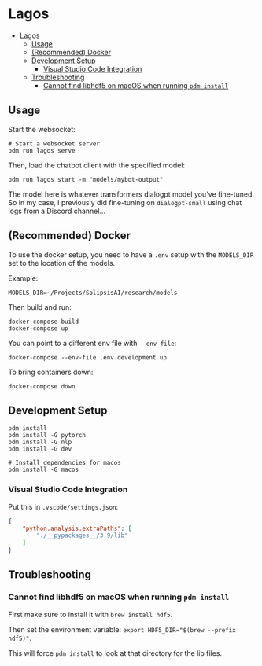 # Lagos

- [Lagos](#lagos)
  - [Usage](#usage)
  - [(Recommended) Docker](#recommended-docker)
  - [Development Setup](#development-setup)
    - [Visual Studio Code Integration](#visual-studio-code-integration)
  - [Troubleshooting](#troubleshooting)
    - [Cannot find libhdf5 on macOS when running `pdm install`](#cannot-find-libhdf5-on-macos-when-running-pdm-install)

## Usage

Start the websocket:

```
# Start a websocket server
pdm run lagos serve
```

Then, load the chatbot client with the specified model:

```
pdm run lagos start -m "models/mybot-output"
```

The model here is whatever transformers dialogpt model you've fine-tuned. So in my case, I previously did fine-tuning on `dialogpt-small` using chat logs from a Discord channel...

## (Recommended) Docker

To use the docker setup, you need to have a `.env` setup with the `MODELS_DIR` set to the location of the models.

Example:

```
MODELS_DIR=~/Projects/SolipsisAI/research/models
```

Then build and run:

```
docker-compose build
docker-compose up
```

You can point to a different env file with `--env-file`:

```
docker-compose --env-file .env.development up
```

To bring containers down:

```
docker-compose down
```

## Development Setup
```shell
pdm install
pdm install -G pytorch
pdm install -G nlp
pdm install -G dev

# Install dependencies for macos
pdm install -G macos
```

### Visual Studio Code Integration

Put this in `.vscode/settings.json`:

```json
{
    "python.analysis.extraPaths": [
        "./__pypackages__/3.9/lib"
    ]
}
```

## Troubleshooting

### Cannot find libhdf5 on macOS when running `pdm install`

First make sure to install it with `brew install hdf5`.

Then set the environment variable: `export HDF5_DIR="$(brew --prefix hdf5)"`.

This will force `pdm install` to look at that directory for the lib files.